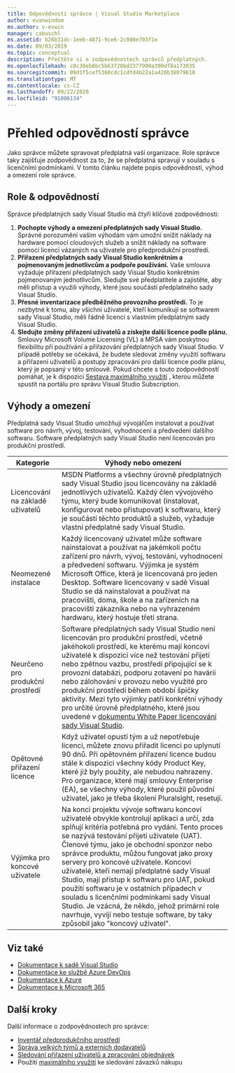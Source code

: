 ```yaml
---
title: Odpovědnosti správce | Visual Studio Marketplace
author: evanwindom
ms.author: v-evwin
manager: cabuschl
ms.assetid: b26b31dc-1eeb-4871-9ce6-2c980e703f1e
ms.date: 09/03/2019
ms.topic: conceptual
description: Přečtěte si o zodpovědnostech správců předplatných.
ms.openlocfilehash: c0c30eb8bc5b63720bd2377990a390df8a173035
ms.sourcegitcommit: 09d1f5cef5360cdc1cdfd4b22a1a426b38079618
ms.translationtype: MT
ms.contentlocale: cs-CZ
ms.lasthandoff: 09/22/2020
ms.locfileid: "91006134"
---
```

# <a name="overview-of-administrator-responsibilities"></a>Přehled odpovědností správce
Jako správce můžete spravovat předplatná vaší organizace.  Role správce taky zajišťuje zodpovědnost za to, že se předplatná spravují v souladu s licenčními podmínkami. V tomto článku najdete popis odpovědností, výhod a omezení role správce.

## <a name="roles--responsibilities"></a>Role & odpovědností
Správce předplatných sady Visual Studio má čtyři klíčové zodpovědnosti:

1. **Pochopte výhody a omezení předplatných sady Visual Studio.** Správné porozumění vašim výhodám vám umožní snížit náklady na hardware pomocí cloudových služeb a snížit náklady na software pomocí licencí vázaných na uživatele pro předprodukční prostředí. 
2. **Přiřazení předplatných sady Visual Studio konkrétním a pojmenovaným jednotlivcům a podpoře používání.** Vaše smlouva vyžaduje přiřazení předplatných sady Visual Studio konkrétním pojmenovaným jednotlivcům. Sledujte své předplatitele a zajistěte, aby měli přístup a využili výhody, které jsou součástí předplatného sady Visual Studio.
3. **Přesné inventarizace předběžného provozního prostředí.** To je nezbytné k tomu, aby všichni uživatelé, kteří komunikují se softwarem sady Visual Studio, měli řádně licenci s vlastním předplatným sady Visual Studio. 
4. **Sledujte změny přiřazení uživatelů a získejte další licence podle plánu.** Smlouvy Microsoft Volume Licensing (VL) a MPSA vám poskytnou flexibilitu při používání a přiřazování předplatných sady Visual Studio. V případě potřeby se očekává, že budete sledovat změny využití softwaru a přiřazení uživatelů a postupy zpracování pro další licence podle plánu, který je popsaný v této smlouvě.  Pokud chcete s touto zodpovědností pomáhat, je k dispozici [Sestava maximálního využití](maximum-usage.md) , kterou můžete spustit na portálu pro správu Visual Studio Subscription. 

## <a name="benefits-and-limitations"></a>Výhody a omezení
Předplatná sady Visual Studio umožňují vývojářům instalovat a používat software pro návrh, vývoj, testování, vyhodnocení a předvedení dalšího softwaru. Software předplatných sady Visual Studio není licencován pro produkční prostředí.

| Kategorie                                 | Výhody nebo omezení |
|------------------------------------------|----------------------------------------------------------------------------------------------------------------------------------------------------------------------------------------------------------------------------------------------------------------------------------------------------------------------------------------------------------------------------------------------------------------------------------------------------------------------------------------------------------------------------------------------------------------------------------------------------------------------------|
| Licencování na základě uživatelů                     | MSDN Platforms a všechny úrovně předplatných sady Visual Studio jsou licencovány na základě jednotlivých uživatelů. Každý člen vývojového týmu, který bude komunikovat (instalovat, konfigurovat nebo přistupovat) k softwaru, který je součástí těchto produktů a služeb, vyžaduje vlastní předplatné sady Visual Studio.                                                                                                                                                                                                                                                                                                                                  |
| Neomezené instalace                  | Každý licencovaný uživatel může software nainstalovat a používat na jakémkoli počtu zařízení pro návrh, vývoj, testování, vyhodnocení a předvedení softwaru. Výjimka je systém Microsoft Office, která je licencovaná pro jeden Desktop. Software licencovaný v sadě Visual Studio se dá nainstalovat a používat na pracovišti, doma, škole a na zařízeních na pracovišti zákazníka nebo na vyhrazeném hardwaru, který hostuje třetí strana.                                                                                                                                                                                                                                  |
| Neurčeno pro produkční prostředí | Software předplatných sady Visual Studio není licencován pro produkční prostředí, včetně jakéhokoli prostředí, ke kterému mají koncoví uživatelé k dispozici více než testování přijetí nebo zpětnou vazbu, prostředí připojující se k provozní databázi, podporu zotavení po havárii nebo zálohování v provozu nebo využité pro produkční prostředí během období špičky aktivity. Mezi tyto výjimky patří konkrétní výhody pro určité úrovně předplatného, které jsou uvedené v [dokumentu White Paper licencování sady Visual Studio](https://aka.ms/vslicensing).                                                                                            |
| Opětovné přiřazení licence                     | Když uživatel opustí tým a už nepotřebuje licenci, můžete znovu přiřadit licenci po uplynutí 90 dnů. Při opětovném přiřazení licence budou stále k dispozici všechny kódy Product Key, které již byly použity, ale nebudou nahrazeny. Pro organizace, které mají smlouvy Enterprise (EA), se všechny výhody, které použil původní uživatel, jako je třeba školení Pluralsight, resetují.                                                                                                                                                                                                                                                 |
| Výjimka pro koncové uživatele                  | Na konci projektu vývoje softwaru koncoví uživatelé obvykle kontrolují aplikaci a určí, zda splňují kritéria potřebná pro vydání. Tento proces se nazývá testování přijetí uživatele (UAT). Členové týmu, jako je obchodní sponzor nebo správce produktu, můžou fungovat jako proxy servery pro koncové uživatele. Koncoví uživatelé, kteří nemají předplatné sady Visual Studio, mají přístup k softwaru pro UAT, pokud použití softwaru je v ostatních případech v souladu s licenčními podmínkami sady Visual Studio. Je vzácná, že někdo, jehož primární role navrhuje, vyvíjí nebo testuje software, by taky způsobil jako "koncový uživatel". |

## <a name="see-also"></a>Viz také
- [Dokumentace k sadě Visual Studio](/visualstudio/)
- [Dokumentace ke službě Azure DevOps](/azure/devops/)
- [Dokumentace k Azure](/azure/)
- [Dokumentace k Microsoft 365](/microsoft-365/)

## <a name="next-steps"></a>Další kroky
Další informace o zodpovědnostech pro správce:
- [Inventář předprodukčního prostředí](admin-inventory.md)
- [Správa velkých týmů a externích dodavatelů](manage-teams.md)
- [Sledování přiřazení uživatelů a zpracování objednávek](assignments-orders.md)
- Použití [maximálního využití](maximum-usage.md) ke sledování závazků nákupu
